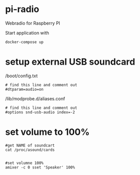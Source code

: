 # pi-radio
Webradio for Raspberry PI

Start application with

    docker-compose up





# setup external USB soundcard
/boot/config.txt

	# find this line and comment out
	#dtparam=audio=on


/lib/modprobe.d/aliases.conf

	# find this line and comment out
	#options snd-usb-audio index=-2



# set volume to 100% 

	#get NAME of soundcart
	cat /proc/asound/cards
	

    #set volumne 100%
	amixer -c 0 sset 'Speaker' 100%

